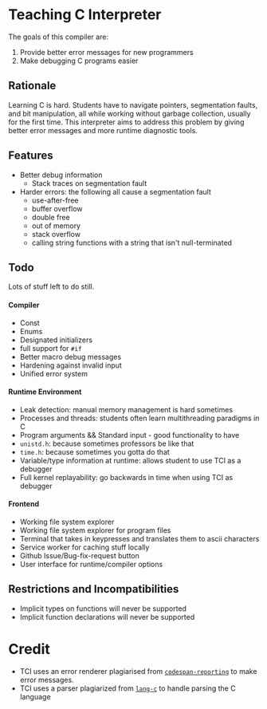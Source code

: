 # Teaching C Interpreter
The goals of this compiler are:

1. Provide better error messages for new programmers
2. Make debugging C programs easier

## Rationale
Learning C is hard. Students have to navigate pointers, segmentation faults,
and bit manipulation, all while working without garbage collection, usually
for the first time. This interpreter aims to address this problem by giving
better error messages and more runtime diagnostic tools.

## Features
- Better debug information
  - Stack traces on segmentation fault
- Harder errors: the following all cause a segmentation fault
  - use-after-free
  - buffer overflow
  - double free
  - out of memory
  - stack overflow
  - calling string functions with a string that isn't null-terminated

## Todo
Lots of stuff left to do still.

#### Compiler
- Const
- Enums
- Designated initializers
- full support for `#if`
- Better macro debug messages
- Hardening against invalid input
- Unified error system

#### Runtime Environment
- Leak detection: manual memory management is hard sometimes
- Processes and threads: students often learn multithreading paradigms in C
- Program arguments && Standard input - good functionality to have
- `unistd.h`: because sometimes professors be like that
- `time.h`: because sometimes you gotta do that
- Variable/type information at runtime: allows student to use TCI as a debugger
- Full kernel replayability: go backwards in time when using TCI as debugger

#### Frontend
- Working file system explorer
- Working file system explorer for program files
- Terminal that takes in keypresses and translates them to ascii characters
- Service worker for caching stuff locally
- Github Issue/Bug-fix-request button
- User interface for runtime/compiler options

## Restrictions and Incompatibilities
- Implicit types on functions will never be supported
- Implicit function declarations will never be supported

# Credit
- TCI uses an error renderer plagiarised from
  [`codespan-reporting`](https://github.com/brendanzab/codespan) to make error messages.
- TCI uses a parser plagiarized from [`lang-c`](https://github.com/vickenty/lang-c)
  to handle parsing the C language


